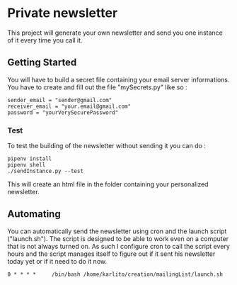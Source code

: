 # Private newsletter

This project will generate your own newsletter and send you one instance of it every time you call it.

## Getting Started

You will have to build a secret file containing your email server informations. You have to create and fill out the file "mySecrets.py" like so :

```
sender_email = "sender@gmail.com"
receiver_email = "your.email@gmail.com"
password = "yourVerySecurePassword"
```

### Test

To test the building of the newsletter without sending it you can do :

```
pipenv install
pipenv shell
./sendInstance.py --test
```

This will create an html file in the folder containing your personalized newsletter.

## Automating

You can automatically send the newsletter using cron and the launch script ("launch.sh"). The script is designed to be able to work even on a computer that is not always turned on. As such I configure cron to call the script every hours and the script manages itself to figure out if it sent his newsletter today yet or if it need to do it now.

```
0 * * * *     /bin/bash /home/karlito/creation/mailingList/launch.sh
```
